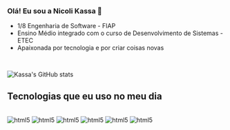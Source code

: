 ### Olá! Eu sou a Nicoli Kassa 👋
- 1/8 Engenharia de Software - FIAP 
- Ensino Médio integrado com o curso de Desenvolvimento de Sistemas - ETEC
- Apaixonada por tecnologia e por criar coisas novas

<br>
<!-- Adicionar mais tarde
[![Instagram](https://img.shields.io/badge/Instagram-E4405F?style=for-the-badge&logo=instagram&logoColor=white)](https://www.instagram.com/nicolikassa/?next=%2F)
[![Linkedin](https://img.shields.io/badge/LinkedIn-0077B5?style=for-the-badge&logo=linkedin&logoColor=white)] () -->

![Kassa's GitHub stats](https://github-readme-stats.vercel.app/api?username=Nicoli-Kassa&show_icons=true&theme=radical)

## Tecnologias que eu uso no meu dia

<div style="display: inline-block"><br/>
    <img aling="center" alt="html5" src="https://img.shields.io/badge/HTML5-E34F26?style=for-the-badge&logo=html5&logoColor=white">
    <img aling="center" alt="html5" src="https://img.shields.io/badge/CSS3-1572B6?style=for-the-badge&logo=css3&logoColor=white">
    <img aling="center" alt="html5" src="https://img.shields.io/badge/JavaScript-F7DF1E?style=for-the-badge&logo=javascript&logoColor=black">
    <img aling="center" alt="html5" src="https://img.shields.io/badge/C%23-239120?style=for-the-badge&logo=c-sharp&logoColor=white">
    <img aling="center" alt="html5" src="https://img.shields.io/badge/PHP-777BB4?style=for-the-badge&logo=php&logoColor=white">
    <img aling="center" alt="html5" src="https://img.shields.io/badge/Python-14354C?style=for-the-badge&logo=python&logoColor=white">
</div>

<!-- ![Top Langs](https://github-readme-stats.vercel.app/api/top-langs/?username=Nicoli-Kassa&layout=compact) -->
